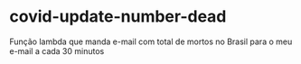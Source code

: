 # covid-update-number-dead
Função lambda que manda e-mail com total de mortos no Brasil para o meu e-mail a cada 30 minutos
